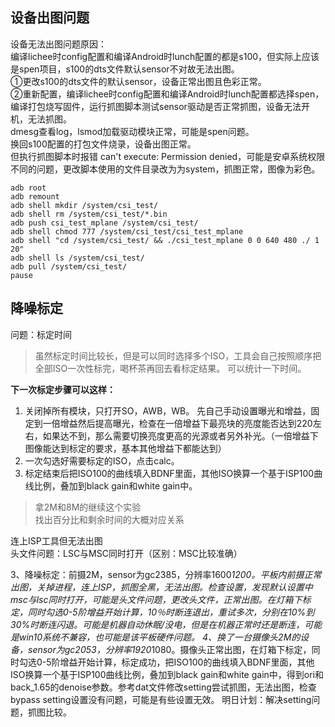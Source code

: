 
## 设备出图问题
设备无法出图问题原因：  
编译lichee时config配置和编译Android时lunch配置的都是s100，但实际上应该是spen项目，s100的dts文件默认sensor不对故无法出图。  
①更改s100的dts文件的默认sensor，设备正常出图且色彩正常。   
②重新配置，编译lichee时config配置和编译Android时lunch配置都选择spen，编译打包烧写固件，运行抓图脚本测试sensor驱动是否正常抓图，设备无法开机，无法抓图。  
dmesg查看log，lsmod加载驱动模块正常，可能是spen问题。  
换回s100配置的打包文件烧录，设备出图正常。  
但执行抓图脚本时报错 can't execute: Permission denied，可能是安卓系统权限不同的问题，更改脚本使用的文件目录改为为system，抓图正常，图像为彩色。

```
adb root
adb remount
adb shell mkdir /system/csi_test/
adb shell rm /system/csi_test/*.bin
adb push csi_test_mplane /system/csi_test/
adb shell chmod 777 /system/csi_test/csi_test_mplane
adb shell "cd /system/csi_test/ && ./csi_test_mplane 0 0 640 480 ./ 1 20"
adb shell ls /system/csi_test/
adb pull /system/csi_test/
pause
```

## 降噪标定

问题：标定时间  
> 虽然标定时间比较长，但是可以同时选择多个ISO，工具会自己按照顺序把全部ISO一次性标完，喝杯茶再回去看标定结果。 可以统计一下时间。  

**下一次标定步骤可以这样：**   
1. 关闭掉所有模块，只打开SO，AWB，WB。 先自己手动设置曝光和增益，固定到一倍增益然后提高曝光，检查在一倍增益下最亮块的亮度能否达到220左右，如果达不到，那么需要切换亮度更高的光源或者另外补光。（一倍增益下图像能达到标定的要求，基本其他增益下都能达到）  
2. 一次勾选好需要标定的ISO，点击calc。  
3. 标定结束后把ISO100的曲线填入BDNF里面，其他ISO换算一个基于ISP100曲线比例，叠加到black gain和white gain中。  

>拿2M和8M的继续这个实验  
>找出百分比和剩余时间的大概对应关系  

连上ISP工具但无法出图  
头文件问题：LSC与MSC同时打开（区别：MSC比较准确）  

3、降噪标定：前摄2M，sensor为gc2385，分辨率1600*1200。平板内前摄正常出图，关掉进程，连上ISP，抓图全黑，无法出图。检查设置，发现默认设置中msc与lsc同时打开，可能是头文件问题，更改头文件，正常出图。在灯箱下标定，同时勾选0-5阶增益开始计算，10％时断连退出，重试多次，分别在10%到30%时断连闪退。可能是机器自动休眠/没电，但是在机器正常时还是断连，可能是win10系统不兼容，也可能是该平板硬件问题。
4、换了一台摄像头2M的设备，sensor为gc2053，分辨率1920*1080。摄像头正常出图，在灯箱下标定，同时勾选0-5阶增益开始计算，标定成功，把ISO100的曲线填入BDNF里面，其他ISO换算一个基于ISP100曲线比例，叠加到black gain和white gain中，得到ori和back_1.65的denoise参数。参考dat文件修改setting尝试抓图，无法出图，检查bypass setting设置没有问题，可能是有些设置无效。
明日计划：解决setting问题，抓图比较。
